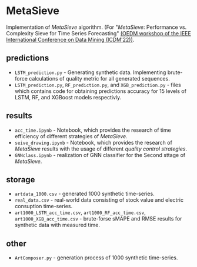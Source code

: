 # MetaSieve



Implementation of _MetaSieve_ algorithm.
(For "<i>MetaSieve</i>: Performance vs. Complexity Sieve for Time Series Forecasting" <a href=https://qizhiquan.github.io/ICDM-Workshop/OEDM-22/index.html> (OEDM workshop of the IEEE International Conference on Data Mining (ICDM'22))</a>.



## predictions

- `LSTM_prediction.py` - Generating synthetic data. Implementing brute-force calculations of quality metric for all generated sequences.
- `LSTM_prediction.py`, `RF_prediction.py`, and `XGB_prediction.py` - files which contains code for obtaining predictions accuracy for 15 levels of LSTM, RF, and XGBoost models respectivly.


## results
- `acc_time.ipynb` - Notebook, which provides the research  of time efficiency of different strategies of  _MetaSieve_.
- `seive_drawing.ipynb` - Notebook, which provides the research  of  _MetaSieve_ results with the usage of different _quality control strategies_.
- `GNNclass.ipynb` - realization of GNN classifier for the Second sttage of _MetaSieve_.

## storage

- `artdata_1000.csv` - generated 1000 synthetic time-series.
- `real_data.csv` - real-world data consisting of stock value and electric consuption time-series.
- `art1000_LSTM_acc_time.csv`, `art1000_RF_acc_time.csv`, `art1000_XGB_acc_time.csv` - brute-forse sMAPE and RMSE results for synthetic data with measured time.

## other 
- `ArtComposer.py` - generation process of 1000 synthetic time-series.

